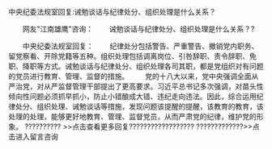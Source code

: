 中央纪委法规室回复:诫勉谈话与纪律处分、组织处理是什么关系？










　　网友"江南雄鹰"咨询： 　　诫勉谈话与纪律处分、组织处理是什么关系？?

　　中央纪委法规室回复：
　　纪律处分包括警告、严重警告、撤销党内职务、留党察看、开除党籍等五种。组织处理包括调离岗位、引咎辞职、责令辞职、免职、降职等方式。诫勉谈话与纪律处分、组织处理各司其职，都是党组织对有问题的党员进行教育、管理、监督的措施。
　　党的十八大以来，党中央强调全面从严治党，对从严监督管理干部提出了更高要求。习近平总书记多次强调，对苗头性倾向性问题必须抓早抓小，防止小错酿成大错、违纪走向违法。因此，综合运用纪律处分、组织处理、诫勉谈话等措施，发现问题该提醒的提醒，该教育的教育，该处理的处理，能够更好地教育、管理、监督党员，从而严肃党的纪律，维护党的形象。
?????????? \>\>点击查看更多回复??????????????????
?????????????\>\>点击进入留言咨询
